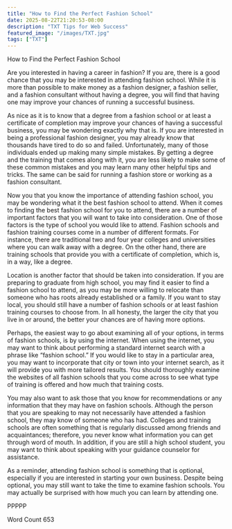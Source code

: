 ```yaml
---
title: "How to Find the Perfect Fashion School"
date: 2025-08-22T21:20:53-08:00
description: "TXT Tips for Web Success"
featured_image: "/images/TXT.jpg"
tags: ["TXT"]
---
```


How to Find the Perfect Fashion School

Are you interested in having a career in fashion? If you are, there is a good chance that you may be interested in attending fashion school. While it is more than possible to make money as a fashion designer, a fashion seller, and a fashion consultant without having a degree, you will find that having one may improve your chances of running a successful business.

As nice as it is to know that a degree from a fashion school or at least a certificate of completion may improve your chances of having a successful business, you may be wondering exactly why that is.  If you are interested in being a professional fashion designer, you may already know that thousands have tired to do so and failed.  Unfortunately, many of those individuals ended up making many simple mistakes.  By getting a degree and the training that comes along with it, you are less likely to make some of these common mistakes and you may learn many other helpful tips and tricks. The same can be said for running a fashion store or working as a fashion consultant.

Now you that you know the importance of attending fashion school, you may be wondering what it the best fashion school to attend.  When it comes to finding the best fashion school for you to attend, there are a number of important factors that you will want to take into consideration.  One of those factors is the type of school you would like to attend. Fashion schools and fashion training courses come in a number of different formats. For instance, there are traditional two and four year colleges and universities where you can walk away with a degree. On the other hand, there are training schools that provide you with a certificate of completion, which is, in a way, like a degree.

Location is another factor that should be taken into consideration.  If you are preparing to graduate from high school, you may find it easier to find a fashion school to attend, as you may be more willing to relocate than someone who has roots already established or a family.  If you want to stay local, you should still have a number of fashion schools or at least fashion training courses to choose from. In all honesty, the larger the city that you live in or around, the better your chances are of having more options.

Perhaps, the easiest way to go about examining all of your options, in terms of fashion schools, is by using the internet.  When using the internet, you may want to think about performing a standard internet search with a phrase like “fashion school.”  If you would like to stay in a particular area, you may want to incorporate that city or town into your internet search, as it will provide you with more tailored results.  You should thoroughly examine the websites of all fashion schools that you come across to see what type of training is offered and how much that training costs.

You may also want to ask those that you know for recommendations or any information that they may have on fashion schools. Although the person that you are speaking to may not necessarily have attended a fashion school, they may know of someone who has had.  Colleges and training schools are often something that is regularly discussed among friends and acquaintances; therefore, you never know what information you can get through word of mouth.  In addition, if you are still a high school student, you may want to think about speaking with your guidance counselor for assistance.

As a reminder, attending fashion school is something that is optional, especially if you are interested in starting your own business.  Despite being optional, you may still want to take the time to examine fashion schools. You may actually be surprised with how much you can learn by attending one. 

PPPPP

Word Count 653 


